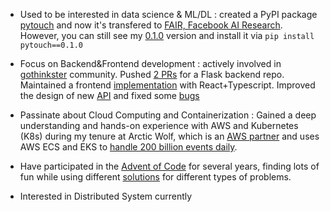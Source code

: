 
- Used to be interested in data science & ML/DL : created a PyPI package [pytouch](https://pypi.org/project/pytouch/) and now it's transfered to [FAIR, Facebook AI Research](https://ai.facebook.com/). However, you can still see my [0.1.0](https://pypi.org/project/pytouch/0.1.0/) version and install it via `pip install pytouch==0.1.0`

- Focus on Backend&Frontend development : actively involved in [gothinkster](https://github.com/gothinkster/realworld) community. Pushed [2 PRs](https://github.com/gothinkster/flask-realworld-example-app/pulls?q=is%3Apr+author%3AAllianzcortex+is%3Aclosed) for a Flask backend repo. Maintained a frontend [implementation](https://github.com/Allianzcortex/react-typescript-hooks-realworld) with React+Typescript. Improved the design of new [API](https://github.com/gothinkster/realworld/issues/700) and fixed some [bugs](https://github.com/gothinkster/realworld/issues/712)

- Passinate about Cloud Computing and Containerization : Gained a deep understanding and hands-on experience with AWS and Kubernetes (K8s) during my tenure at Arctic Wolf, which is an [AWS partner](https://partners.amazonaws.com/partners/001E000001N6pzFIAR/Arctic%20Wolf) and uses AWS ECS and EKS to [handle 200 billion events daily](https://arcticwolf.com/resources/press-releases/arctic-wolf-selects-aws-to-power-global-cybersecurity-offering-at-scale/).

- Have participated in the [Advent of Code](https://adventofcode.com/) for several years, finding lots of fun while using different [solutions](https://github.com/Allianzcortex/code_collection/tree/master/advent_of_code) for different types of problems.

- Interested in Distributed System currently
